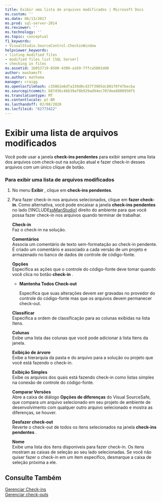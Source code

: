 ```yaml
---
title: Exibir uma lista de arquivos modificados | Microsoft Docs
ms.custom: ''
ms.date: 06/13/2017
ms.prod: sql-server-2014
ms.reviewer: ''
ms.technology: ''
ms.topic: conceptual
f1_keywords:
- VisualStudio.SourceControl.CheckinWindow
helpviewer_keywords:
- listing modified files
- modified files list [SQL Server]
- checking in files
ms.assetid: 1b053719-8500-4300-a169-fffca5801dd0
author: mashamsft
ms.author: mathoma
manager: craigg
ms.openlocfilehash: c35062e6dfa339d0cd37f3905dc801f0f47becba
ms.sourcegitcommit: b87d36c46b39af8b929ad94ec707dee8800950f5
ms.translationtype: MT
ms.contentlocale: pt-BR
ms.lasthandoff: 02/08/2020
ms.locfileid: "62773422"
---
```

# <a name="view-a-list-of-modified-files"></a>Exibir uma lista de arquivos modificados
  Você pode usar a janela **check-ins pendentes** para exibir sempre uma lista dos arquivos com check-out na solução atual e fazer check-in desses arquivos com um único clique de botão.  
  
### <a name="to-view-a-list-of-modified-files"></a>Para exibir uma lista de arquivos modificados  
  
1.  No menu **Exibir** , clique em **check-ins pendentes**.  
  
2.  Para fazer check-in nos arquivos selecionados, clique em **fazer check-in**. Como alternativa, você pode encaixar a janela **check-ins pendentes** no lado [!INCLUDE[ssManStudio](../includes/ssmanstudio-md.md)] direito do ambiente para que você possa fazer check-in nos arquivos quando terminar de trabalhar.  
  
     **Check-in**  
     Faz o check-in na solução.  
  
     **Comentários**  
     Associa um comentário de texto sem-formatação ao check-in pendente. É criado um comentário e associado a cada versão de um projeto e armazenado no banco de dados de controle de código-fonte.  
  
     **Opções**  
     Especifica as ações que o controle do código-fonte deve tomar quando você clica no botão **check-in** .  
  
    -   **Mantenha Todos Check-out**  
  
         Especifica que suas alterações devem ser gravadas no provedor do controle do código-fonte mas que os arquivos devem permanecer check-out.  
  
     **Classificar**  
     Especifica a ordem de classificação para as colunas exibidas na lista Itens.  
  
     **Colunas**  
     Exibe uma lista das colunas que você pode adicionar à lista Itens da janela.  
  
     **Exibição de árvore**  
     Exibe a hierarquia da pasta e do arquivo para a solução ou projeto que você está fazendo o check-in.  
  
     **Exibição Simples**  
     Exibe os arquivos dos quais está fazendo check-in como listas simples na conexão de controle do código-fonte.  
  
     **Comparar Versões**  
     Abre a caixa de diálogo **Opções de diferenças** do Visual SourceSafe, que compara um arquivo selecionado em seu projeto de ambiente de desenvolvimento com qualquer outro arquivo selecionado e mostra as diferenças, se houver.  
  
     **Desfazer check-out**  
     Reverte o check-out de todos os itens selecionados na janela **check-ins pendentes** .  
  
     **Nome**  
     Exibe uma lista dos itens disponíveis para fazer check-in. Os itens mostram as caixas de seleção ao seu lado selecionadas. Se você não quiser fazer o check-in em um item específico, desmarque a caixa de seleção próxima a ele.  
  
## <a name="see-also"></a>Consulte Também  
 [Gerenciar Check-ins](../../2014/database-engine/manage-checkins.md)   
 [Gerenciar check-outs](../../2014/database-engine/manage-checkouts.md)  
  
  
